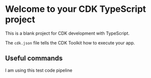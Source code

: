 # Welcome to your CDK TypeScript project

This is a blank project for CDK development with TypeScript.

The `cdk.json` file tells the CDK Toolkit how to execute your app.

## Useful commands
I am using this test code pipeline
